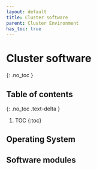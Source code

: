 ```yaml
---
layout: default
title: Cluster software
parent: Cluster Environment
has_toc: true
---
```


# Cluster software 
{: .no_toc }

## Table of contents
{: .no_toc .text-delta }

1. TOC
{:toc}

## Operating System

## Software modules

